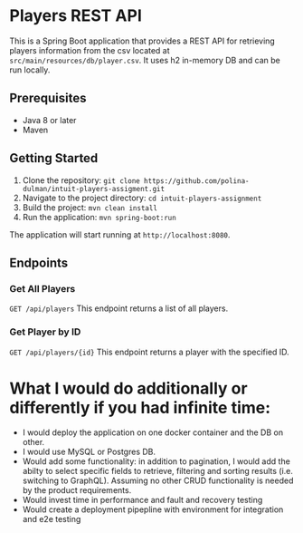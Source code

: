 # Players REST API
This is a Spring Boot application that provides a REST API for retrieving players information from the csv located at `src/main/resources/db/player.csv`.
It uses h2 in-memory DB and can be run locally.

## Prerequisites
- Java 8 or later
- Maven

## Getting Started
1. Clone the repository: `git clone https://github.com/polina-dulman/intuit-players-assigment.git`
2. Navigate to the project directory: `cd intuit-players-assignment`
3. Build the project: `mvn clean install`
5. Run the application: `mvn spring-boot:run`
   
The application will start running at `http://localhost:8080`.

## Endpoints
### Get All Players
`GET /api/players`
This endpoint returns a list of all players.

### Get Player by ID
`GET /api/players/{id}`
This endpoint returns a player with the specified ID.

# What I would do additionally or differently if you had infinite time:
* I would deploy the application on one docker container and the DB on other.
* I would use MySQL or Postgres DB.
* Would add some functionality: in addition to pagination, I would add the abilty to select specific fields to retrieve, filtering and sorting results (i.e. switching to GraphQL). Assuming no other CRUD functionality is needed by the product requirements.
* Would invest time in performance and fault and recovery testing
* Would create a deployment pipepline with environment for integration and e2e testing

